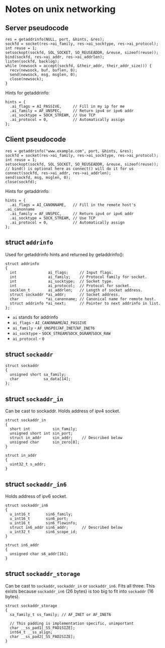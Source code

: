 # Notes on unix networking

## Server pseudocode
```
res = getaddrinfo(NULL, port, &hints, &res);
sockfd = socket(res->ai_family, res->ai_socktype, res->ai_protocol);
int reuse = 1;
setsockopt(sockfd, SOL_SOCKET, SO_REUSEADDR, &reuse, sizeof(reuse));
bind(sockfd, res->ai_addr, res->ai_addrlen);
listen(sockfd, backlog);
while (newsock = accept(sockfd, &their_addr, their_addr_size))) {
  recv(newsock, buf, buflen, 0);
  send(newsock, msg, msglen, 0);
  close(newsock);
}
```

Hints for getaddrinfo:
```
hints = {
  .ai_flags = AI_PASSIVE,     // Fill in my ip for me
  .ai_family = AF_UNSPEC,     // Return ipv4 or ipv6 addr
  .ai_socktype = SOCK_STREAM, // Use TCP
  .ai_protocol = 0,           // Automatically assign
};
```

## Client pseudocode
```
res = getaddrinfo("www.example.com", port, &hints, &res);
sockfd = socket(res->ai_family, res->ai_socktype, res->ai_protocol);
int reuse = 1;
setsockopt(sockfd, SOL_SOCKET, SO_REUSEADDR, &reuse, sizeof(reuse));
// bind() is optional here as connect() will do it for us
connect(sockfd, res->ai_addr, res->ai_addrlen);
send(sockfd, msg, msglen, 0);
close(sockfd);
```

Hints for getaddrinfo:
```
hints = {
  .ai_flags = AI_CANONNAME,   // Fill in the remote host's .ai_canonname
  .ai_family = AF_UNSPEC,     // Return ipv4 or ipv6 addr
  .ai_socktype = SOCK_STREAM, // Use TCP
  .ai_protocol = 0,           // Automatically assign
};
```

## struct `addrinfo`
Used for getaddrinfo hints and returned by getaddrinfo():
```
struct addrinfo
{
  int              ai_flags;     // Input flags.
  int              ai_family;    // Protocol family for socket.
  int              ai_socktype;  // Socket type.
  int              ai_protocol;  // Protocol for socket.
  socklen_t        ai_addrlen;   // Length of socket address.
  struct sockaddr *ai_addr;      // Socket address.
  char            *ai_canonname; // Canonical name for remote host.
  struct addrinfo *ai_next;      // Pointer to next addrinfo in list.
};
```

* `ai` stands for addrinfo
* `ai_flags` - `AI_CANONNAME`/`AI_PASSIVE`
* `ai_family` - `AF_UNSPEC`/`AF_INET`/`AF_INET6`
* `ai_socktype` - `SOCK_STREAM`/`SOCK_DGRAM`/`SOCK_RAW`
* `ai_protocol` - `0`

## struct `sockaddr`
```
struct sockaddr
{
  unsigned short sa_family;
  char           sa_data[14];
};
```

## struct `sockaddr_in`
Can be cast to sockaddr. Holds address of ipv4 socket.
```
struct sockaddr_in
{
  short int          sin_family;
  unsigned short int sin_port;
  struct in_addr     sin_addr;    // Described below
  unsigned char      sin_zero[8];
}

struct in_addr
{
  uint32_t s_addr;
}
```

## struct `sockaddr_in6`
Holds address of ipv6 socket.
```
struct sockaddr_in6
{
  u_int16_t       sin6_family;
  u_int16_t       sin6_port;
  u_int16_t       sin6_flowinfo;
  struct in6_addr sin6_addr;      // Described below
  u_int32_t       sin6_scope_id;
}

struct in6_addr
{
  unsigned char s6_addr[16];
}
```

## struct `sockaddr_storage`
Can be cast to `sockaddr`, `sockaddr_in` or `sockaddr_in6`. Fits all three.
This exists because `sockaddr_in6` (26 bytes) is too big to fit into `sockaddr` (16 bytes).
```
struct sockaddr_storage
{
  sa_family_t ss_family; // AF_INET or AF_INET6
  
  // This padding is implementation specific, unimportant
  char __ss_pad1[_SS_PAD1SIZE];
  int64_t __ss_align;
  char __ss_pad2[_SS_PAD2SIZE];
}
```
